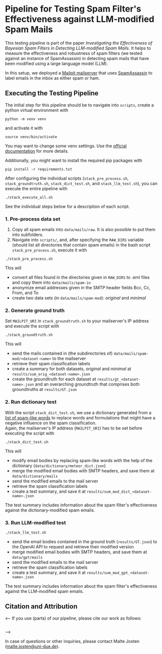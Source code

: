 # Pipeline for Testing Spam Filter's Effectiveness against LLM-modified Spam Mails
This testing pipeline is part of the paper *Investigating the Effectiveness of Bayesian Spam Filters in Detecting LLM-modified Spam Mails*.
It helps to measure the effectiveness and robustness of spam filters (we tested against an instance of SpamAssassin) in detecting spam mails that have been modified using a large language model (LLM).

In this setup, we deployed a [Mailpit mailserver](https://hub.docker.com/r/axllent/mailpit) that uses [SpamAssassin](https://hub.docker.com/r/axllent/spamassassin) to label emails in the inbox as either spam or ham.

## Executing the Testing Pipeline
The initial step for this pipeline should be to navigate into `scripts`, create a python virtual environment with
```
python -m venv venv
```
and activate it with
```
source venv/bin/activate
```
You may want to change some venv settings. Use the [official documentation](https://docs.python.org/3/library/venv.html) for more details.

Additionally, you might want to install the required pip packages with
```
pip install -r requirements.txt
```

After configuring the individual scripts (`stack_pre_process.sh`, `stack_groundtruth.sh`, `stack_dict_test.sh`, and `stack_llm_test.sh`), you can execute the entire pipeline with
```
./stack_execute_all.sh
```
See the individual steps below for a description of each script.

### 1. Pre-process data set
1. Copy all spam emails into `data/mails/raw`. It is also possible to put them into subfolders.
2. Navigate into `scripts/`, and, after specifying the `RAW_DIRS` variable (should list all directories that contain spam emails) in the bash script `stack_pre_process.sh`, execute it with

```
./stack_pre_process.sh
```
This will
- convert all files found in the directories given in `RAW_DIRS` to .eml files and copy them into `data/mails/spam-in`
- anonymize email addresses given in the SMTP header fields Bcc, Cc, From, and To
- create two data sets (in `data/mails/spam-mod`): *original* and *minimal*

### 2. Generate ground truth
Set `MAILPIT_URI` in `stack_groundtruth.sh` to your mailserver's IP address and execute the script with
```
./stack_groundtruth.sh
```
This will
- send the mails contained in (the subdirectories of) `data/mails/spam-mod/<dataset-name>` to the mailserver
- retrieve their spam classification labels
- create a summary for both datasets, *original* and *minimal* at `results/sum_orig_<dataset-name>.json`
- create the groundtruth for each dataset at `results/gt_<dataset-name>.json` and an overarching groundtruth that comprises both groundtruths at `results/GT.json`

### 2. Run dictionary test
With the script `stack_dict_test.sh`, we use a dictionary generated from a [list of spam-like words](https://mailmeteor.com/blog/spam-words) to replace words and formulations that might have a negative influence on the spam classification.<br>
Again, the mailserver's IP address (`MAILPIT_URI`) has to be set before executing the script with
```
./stack_dict_test.sh
```
This will
- modify email bodies by replacing spam-like words with the help of the dictionary (`data/dictionary/meteor_dict.json`)
- merge the modified email bodies with SMTP headers, and save them at `data/dictionary/mails`
- send the modified emails to the mail server
- retrieve the spam classification labels
- create a test summary, and save it at `results/sum_mod_dict_<dataset-name>.json`

The test summary includes information about the spam filter's effectiveness against the dictionary-modified spam emails.

### 3. Run LLM-modified test
```
./stack_llm_test.sh
```
- send the email bodies contained in the ground truth (`results/GT.json`) to the OpenAI API to request and retrieve their modified version
- merge modified email bodies with SMTP headers, and save them at `data/gpt/mails`
- send the modified emails to the mail server
- retrieve the spam classification labels
- create a test summary, and save it at `results/sum_mod_gpt_<dataset-name>.json`

The test summary includes information about the spam filter's effectiveness against the LLM-modified spam emails.

## Citation and Attribution
<--
If you use (parts) of our pipeline, please cite our work as follows:
```

```
-->

In case of questions or other inquiries, please contact Malte Josten ([malte.josten@uni-due.de](mailto:malte.josten@uni-due.de)).
